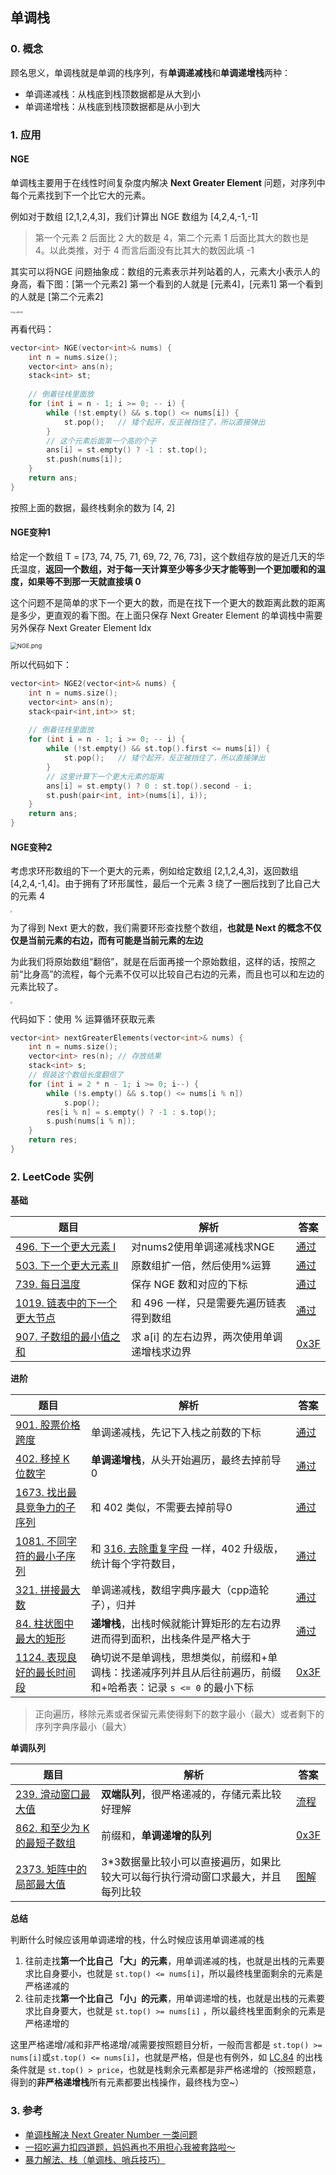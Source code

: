 ## 单调栈

### 0. 概念

顾名思义，单调栈就是单调的栈序列，有**单调递减栈**和**单调递增栈**两种：

- 单调递减栈：从栈底到栈顶数据都是从大到小
- 单调递增栈：从栈底到栈顶数据都是从小到大



### 1. 应用

#### NGE

单调栈主要用于在线性时间复杂度内解决 **Next Greater Element** 问题，对序列中每个元素找到下一个比它大的元素。

例如对于数组 \[2,1,2,4,3]，我们计算出 NGE 数组为 [4,2,4,-1,-1]

> 第一个元素 2 后面比 2 大的数是 4，第二个元素 1 后面比其大的数也是 4。以此类推，对于 4 而言后面没有比其大的数因此填 -1



其实可以将NGE 问题抽象成：数组的元素表示并列站着的人，元素大小表示人的身高，看下图：\[第一个元素2] 第一个看到的人就是 \[元素4]，\[元素1] 第一个看到的人就是 \[第二个元素2]

<img src="https://pic.leetcode-cn.com/1598145577-ziwCvD-1.png" alt="站立视野问题" style="zoom: 20%;" />



再看代码：

```cpp
vector<int> NGE(vector<int>& nums) {
    int n = nums.size();
    vector<int> ans(n);
    stack<int> st;
    
    // 倒着往栈里面放
    for (int i = n - 1; i >= 0; -- i) {
        while (!st.empty() && s.top() <= nums[i]) {
            st.pop();	// 矮个起开，反正被挡住了，所以直接弹出
        }
        // 这个元素后面第一个高的个子
        ans[i] = st.empty() ? -1 : st.top();
        st.push(nums[i]);
    }
    return ans;
}
```

按照上面的数据，最终栈剩余的数为 \[4, 2]



#### NGE变种1

给定一个数组  T = \[73, 74, 75, 71, 69, 72, 76, 73]，这个数组存放的是近几天的华氏温度，**返回一个数组，对于每一天计算至少等多少天才能等到一个更加暖和的温度，如果等不到那一天就直接填 0**

这个问题不是简单的求下一个更大的数，而是在找下一个更大的数距离此数的距离是多少，更直观的看下图。在上面只保存 Next Greater Element 的单调栈中需要另外保存 Next Greater Element Idx

<img src="https://s2.loli.net/2022/10/15/2zFBrKMCVlUhuZS.png" alt="NGE.png" style="zoom: 67%;" />

所以代码如下：

```cpp
vector<int> NGE2(vector<int>& nums) {
	int n = nums.size();
    vector<int> ans(n);
    stack<pair<int,int>> st;
    
    // 倒着往栈里面放
    for (int i = n - 1; i >= 0; -- i) {
        while (!st.empty() && st.top().first <= nums[i]) {
            st.pop();	// 矮个起开，反正被挡住了，所以直接弹出
        }
        // 这里计算下一个更大元素的距离
        ans[i] = st.empty() ? 0 : st.top().second - i;
        st.push(pair<int, int>(nums[i], i));
    }
    return ans;
}
```



#### NGE变种2

考虑求环形数组的下一个更大的元素，例如给定数组 [2,1,2,4,3]，返回数组 [4,2,4,-1,4]。由于拥有了环形属性，最后一个元素 3 绕了一圈后找到了比自己大的元素 4 

<img src="https://pic.leetcode-cn.com/1598145576-FZfoUA-2.png" style="zoom:20%;" />

为了得到 Next 更大的数，我们需要环形查找整个数组，**也就是 Next 的概念不仅仅是当前元素的右边，而有可能是当前元素的左边**

为此我们将原始数组“翻倍”，就是在后面再接一个原始数组，这样的话，按照之前“比身高”的流程，每个元素不仅可以比较自己右边的元素，而且也可以和左边的元素比较了。

<img src="https://pic.leetcode-cn.com/1598145576-qOHCdl-3.png" style="zoom:20%;" />

代码如下：使用 % 运算循环获取元素

```cpp
vector<int> nextGreaterElements(vector<int>& nums) {
    int n = nums.size();
    vector<int> res(n); // 存放结果
    stack<int> s;
    // 假装这个数组长度翻倍了
    for (int i = 2 * n - 1; i >= 0; i--) {
        while (!s.empty() && s.top() <= nums[i % n])
            s.pop();
        res[i % n] = s.empty() ? -1 : s.top();
        s.push(nums[i % n]);
    }
    return res;
}
```



### 2. LeetCode 实例

**基础**

| 题目                                                         | 解析                                          | 答案                                                         |
| ------------------------------------------------------------ | --------------------------------------------- | ------------------------------------------------------------ |
| [496. 下一个更大元素 I](https://leetcode.cn/problems/next-greater-element-i/) | 对nums2使用单调递减栈求NGE                    | [通过](https://leetcode.cn/submissions/detail/373213692/)    |
| [503. 下一个更大元素 II](https://leetcode.cn/problems/next-greater-element-ii/) | 原数组扩一倍，然后使用%运算                   | [通过](https://leetcode.cn/submissions/detail/373216518/)    |
| [739. 每日温度](https://leetcode.cn/problems/daily-temperatures/) | 保存 NGE 数和对应的下标                       | [通过](https://leetcode.cn/submissions/detail/373218830/)    |
| [1019. 链表中的下一个更大节点](https://leetcode.cn/problems/next-greater-node-in-linked-list/) | 和 496 一样，只是需要先遍历链表得到数组       | [通过](https://leetcode.cn/submissions/detail/373495090/)    |
| [907. 子数组的最小值之和](https://leetcode.cn/problems/sum-of-subarray-minimums/) | 求 a\[i] 的左右边界，两次使用单调递增栈求边界 | [0x3F](https://leetcode.cn/problems/sum-of-subarray-minimums/solution/gong-xian-fa-dan-diao-zhan-san-chong-shi-gxa5/) |

  

**进阶**

| 题目                                                         | 解析                                                         | 答案                                                         |
| ------------------------------------------------------------ | ------------------------------------------------------------ | ------------------------------------------------------------ |
| [901. 股票价格跨度](https://leetcode.cn/problems/online-stock-span/) | 单调递减栈，先记下入栈之前数的下标                           | [通过](https://leetcode.cn/submissions/detail/375280534/)    |
| [402. 移掉 K 位数字](https://leetcode.cn/problems/remove-k-digits/) | **单调递增栈**，从头开始遍历，最终去掉前导0                  | [通过](https://leetcode.cn/submissions/detail/373237985/)    |
| [1673. 找出最具竞争力的子序列](https://leetcode.cn/problems/find-the-most-competitive-subsequence/) | 和 402 类似，不需要去掉前导0                                 | [通过](https://leetcode.cn/submissions/detail/373248009/)    |
| [1081. 不同字符的最小子序列](https://leetcode.cn/problems/smallest-subsequence-of-distinct-characters/) | 和 [316. 去除重复字母](https://leetcode.cn/problems/remove-duplicate-letters/) 一样，402 升级版，统计每个字符数目， | [通过](https://leetcode.cn/submissions/detail/373260316/)    |
| [321. 拼接最大数](https://leetcode.cn/problems/create-maximum-number/) | 单调递减栈，数组字典序最大（cpp造轮子），归并                | [通过](https://leetcode.cn/submissions/detail/373517666/)    |
| [84. 柱状图中最大的矩形](https://leetcode.cn/problems/largest-rectangle-in-histogram/) | **递增栈**，出栈时候就能计算矩形的左右边界进而得到面积，出栈条件是严格大于 | [通过](https://leetcode.cn/submissions/detail/373561577/)    |
| [1124. 表现良好的最长时间段](https://leetcode.cn/problems/longest-well-performing-interval/) | 确切说不是单调栈，思想类似，前缀和+单调栈：找递减序列并且从后往前遍历，前缀和+哈希表：记录 `s <= 0` 的最小下标 | [0x3F](https://leetcode.cn/problems/longest-well-performing-interval/solution/liang-chong-zuo-fa-liang-zhang-tu-miao-d-hysl/) |

> 正向遍历，移除元素或者保留元素使得剩下的数字最小（最大）或者剩下的序列字典序最小（最大）



**单调队列**

| 题目                                                         | 解析                                                         | 答案                                                         |
| ------------------------------------------------------------ | ------------------------------------------------------------ | ------------------------------------------------------------ |
| [239. 滑动窗口最大值](https://leetcode.cn/problems/sliding-window-maximum/) | **双端队列**，很严格递减的，存储元素比较好理解               | [流程](https://leetcode.cn/problems/sliding-window-maximum/solution/shuang-xiang-dui-lie-jie-jue-hua-dong-chuang-kou-2/) |
| [862. 和至少为 K 的最短子数组](https://leetcode.cn/problems/shortest-subarray-with-sum-at-least-k/) | 前缀和，**单调递增的队列**                                   | [0x3F](https://leetcode.cn/problems/shortest-subarray-with-sum-at-least-k/solution/liang-zhang-tu-miao-dong-dan-diao-dui-li-9fvh/) |
| [2373. 矩阵中的局部最大值](https://leetcode.cn/problems/largest-local-values-in-a-matrix/) | 3*3数据量比较小可以直接遍历，如果比较大可以每行执行滑动窗口求最大，并且每列比较 | [图解](https://leetcode.cn/problems/largest-local-values-in-a-matrix/solution/javapythonmei-ju-mo-ni-dan-diao-dui-lie-fm0pn/) |



**总结**

判断什么时候应该用单调递增的栈，什么时候应该用单调递减的栈

1. 往前走找**第一个比自己 「大」的元素**，用单调递减的栈，也就是出栈的元素要求比自身要小，也就是 `st.top() <= nums[i]`，所以最终栈里面剩余的元素是严格递减的
2. 往前走找**第一个比自己 「小」的元素**，用单调递增的栈，也就是出栈的元素要求比自身要大，也就是 `st.top() >= nums[i]` ，所以最终栈里面剩余的元素是严格递增的

这里严格递增/减和非严格递增/减需要按照题目分析，一般而言都是 `st.top() >= nums[i]`或`st.top() <= nums[i]`，也就是严格，但是也有例外，如 [LC.84](https://leetcode.cn/problems/largest-rectangle-in-histogram/) 的出栈条件就是 `st.top() > price`，也就是栈剩余元素都是非严格递增的（按照题意，得到的**非严格递增栈**所有元素都要出栈操作，最终栈为空~）



### 3. 参考

- [单调栈解决 Next Greater Number 一类问题](https://leetcode.cn/problems/next-greater-element-i/solution/dan-diao-zhan-jie-jue-next-greater-number-yi-lei-w/)
- [一招吃遍力扣四道题，妈妈再也不用担心我被套路啦～](https://leetcode.cn/problems/remove-k-digits/solution/yi-zhao-chi-bian-li-kou-si-dao-ti-ma-ma-zai-ye-b-5/)
- [暴力解法、栈（单调栈、哨兵技巧）](https://leetcode.cn/problems/largest-rectangle-in-histogram/solution/bao-li-jie-fa-zhan-by-liweiwei1419/)
